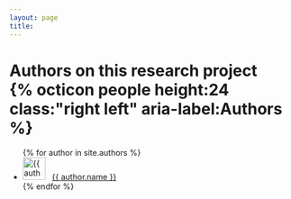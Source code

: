 ```yaml
---
layout: page
title: 
---
```


<div class="w100">
<h1 class="archives-header">
    Authors <span>on this research project</span>
    <div class="right">{% octicon people height:24 class:"right left" aria-label:Authors %}</div>
</h1>
<ul class="left post-list posts archives box">
    {% for author in site.authors %}
<li><img class="avatar avatar-small" src="https://avatars3.githubusercontent.com/{{ author.github }}?v=3&amp;s=40" alt="{{ author.name }}" srcset="https://avatars3.githubusercontent.com/{{ author.github }}?v=3&amp;s=40 1x, https://avatars3.githubusercontent.com/{{ author.github }}?v=3&amp;s=80 2x, https://avatars3.githubusercontent.com/{{ author.github }}?v=3&amp;s=120 3x, https://avatars3.githubusercontent.com/{{ author.github }}?v=3&amp;s=160 4x" width="40" height="40" /> &nbsp;  
<span itemprop="author" itemscope itemtype="http://schema.org/Person">
    <span class="p-author h-card" itemprop="name">
        <a href="{{ site.baseurl }}{{ author.url }}">{{ author.name }}</a>
    </span>
</span></li>
    {% endfor %} 
</ul> 
</div>

